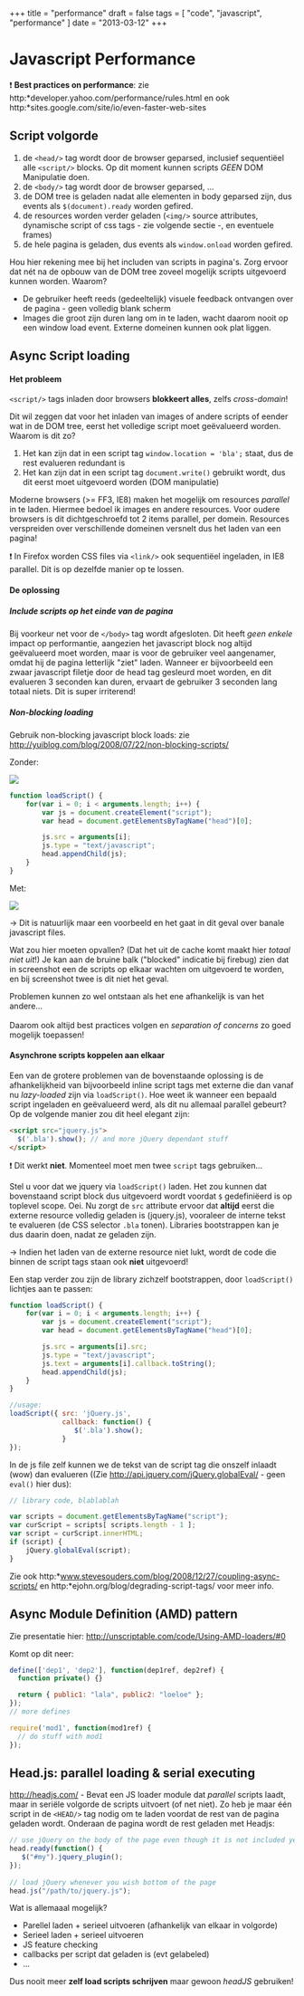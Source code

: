 +++
title = "performance"
draft = false
tags = [
    "code",
    "javascript",
    "performance"
]
date = "2013-03-12"
+++
# Javascript Performance 

:exclamation: **Best practices on performance**: zie http:*developer.yahoo.com/performance/rules.html en ook http:*sites.google.com/site/io/even-faster-web-sites

## Script volgorde 

  1. de `<head/>` tag wordt door de browser geparsed, inclusief sequentiëel alle `<script/>` blocks. Op dit moment kunnen scripts *GEEN* DOM Manipulatie doen.
  2. de `<body/>` tag wordt door de browser geparsed, ...
  3. de DOM tree is geladen nadat alle elementen in body geparsed zijn, dus events als `$(document).ready` worden gefired. 
  4. de resources worden verder geladen (`<img/>` source attributes, dynamische script of css tags - zie volgende sectie -, en eventuele frames)
  5. de hele pagina is geladen, dus events als `window.onload` worden gefired.

Hou hier rekening mee bij het includen van scripts in pagina's. Zorg ervoor dat nét na de opbouw van de DOM tree zoveel mogelijk scripts uitgevoerd kunnen worden. Waarom?

  * De gebruiker heeft reeds (gedeeltelijk) visuele feedback ontvangen over de pagina - geen volledig blank scherm
  * Images die groot zijn duren lang om in te laden, wacht daarom nooit op een window load event. Externe domeinen kunnen ook plat liggen. 

## Async Script loading 

#### Het probleem 

`<script/>` tags inladen door browsers **blokkeert alles**, zelfs *cross-domain*! 

Dit wil zeggen dat voor het inladen van images of andere scripts of eender wat in de DOM tree, eerst het volledige script moet geëvalueerd worden. Waarom is dit zo? 

  1. Het kan zijn dat in een script tag `window.location = 'bla';` staat, dus de rest evalueren redundant is
  2. Het kan zijn dat in een script tag `document.write()` gebruikt wordt, dus dit eerst moet uitgevoerd worden (DOM manipulatie)

Moderne browsers (>= FF3, IE8) maken het mogelijk om resources *parallel* in te laden. Hiermee bedoel ik images en andere resources. Voor oudere browsers is dit dichtgeschroefd tot 2 items parallel, per domein. Resources verspreiden over verschillende domeinen versnelt dus het laden van een pagina! 

:exclamation: In Firefox worden CSS files via `<link/>` ook sequentiëel ingeladen, in IE8 parallel. Dit is op dezelfde manier op te lossen.

#### De oplossing 

##### Include scripts op het einde van de pagina 

Bij voorkeur net voor de `</body>` tag wordt afgesloten. Dit heeft *geen enkele* impact op performantie, aangezien het javascript block nog altijd geëvalueerd moet worden, maar is voor de gebruiker veel aangenamer, omdat hij de pagina letterlijk "ziet" laden. Wanneer er bijvoorbeeld een zwaar javascript filetje door de head tag gesleurd moet worden, en dit evalueren 3 seconden kan duren, ervaart de gebruiker 3 seconden lang totaal niets. Dit is super irriterend!

##### Non-blocking loading 

Gebruik non-blocking javascript block loads: zie http://yuiblog.com/blog/2008/07/22/non-blocking-scripts/

Zonder:

<img style='' src='/img//code/javascript/js_sequential.jpg|'>

```javascript
function loadScript() {
	for(var i = 0; i < arguments.length; i++) {
		var js = document.createElement("script");
		var head = document.getElementsByTagName("head")[0];

		js.src = arguments[i];
		js.type = "text/javascript";
		head.appendChild(js);
	}
}
```

Met:

<img style='' src='/img//code/javascript/js_parallel.jpg|'>

-> Dit is natuurlijk maar een voorbeeld en het gaat in dit geval over banale javascript files.

Wat zou hier moeten opvallen? (Dat het uit de cache komt maakt hier *totaal niet uit*!) Je kan aan de bruine balk ("blocked" indicatie bij firebug) zien dat in screenshot een de scripts op elkaar wachten om uitgevoerd te worden, en bij screenshot twee is dit niet het geval. 

Problemen kunnen zo wel ontstaan als het ene afhankelijk is van het andere... <br/><br/>
Daarom ook altijd best practices volgen en *separation of concerns* zo goed mogelijk toepassen!

#### Asynchrone scripts koppelen aan elkaar 

Een van de grotere problemen van de bovenstaande oplossing is de afhankelijkheid van bijvoorbeeld inline script tags met externe die dan vanaf nu *lazy-loaded* zijn via `loadScript()`. Hoe weet ik wanneer een bepaald script ingeladen en geëvalueerd werd, als dit nu allemaal parallel gebeurt? Op de volgende manier zou dit heel elegant zijn:

```html
<script src="jquery.js">
  $('.bla').show(); // and more jQuery dependant stuff
</script>
```

:exclamation: Dit werkt **niet**. Momenteel moet men twee `script` tags gebruiken... 

Stel u voor dat we jquery via `loadScript()` laden. Het zou kunnen dat bovenstaand script block dus uitgevoerd wordt voordat `$` gedefiniëerd is op toplevel scope. Oei. Nu zorgt de `src` attribute ervoor dat **altijd** eerst die externe resource volledig geladen is (jquery.js), vooraleer de interne tekst te evalueren (de CSS selector `.bla` tonen). Libraries bootstrappen kan je dus daarin doen, nadat ze geladen zijn. 

-> Indien het laden van de externe resource niet lukt, wordt de code die binnen de script tags staan ook __niet__ uitgevoerd!

Een stap verder zou zijn de library zichzelf bootstrappen, door `loadScript()` lichtjes aan te passen:

```javascript
function loadScript() {
	for(var i = 0; i < arguments.length; i++) {
		var js = document.createElement("script");
		var head = document.getElementsByTagName("head")[0];

		js.src = arguments[i].src;
		js.type = "text/javascript";
		js.text = arguments[i].callback.toString();
		head.appendChild(js);
	}
}

//usage:
loadScript({ src: 'jQuery.js',
             callback: function() {
                $('.bla').show();
             }
});
```

In de js file zelf kunnen we de tekst van de script tag die onszelf inlaadt (wow) dan evalueren ((Zie http://api.jquery.com/jQuery.globalEval/ - geen `eval()` hier dus):
 
```javascript
// library code, blablablah

var scripts = document.getElementsByTagName("script");
var curScript = scripts[ scripts.length - 1 ];
var script = curScript.innerHTML;
if (script) {
    jQuery.globalEval(script);
}
```

Zie ook http:*www.stevesouders.com/blog/2008/12/27/coupling-async-scripts/ en http:*ejohn.org/blog/degrading-script-tags/ voor meer info.

## Async Module Definition (AMD) pattern 

Zie presentatie hier: http://unscriptable.com/code/Using-AMD-loaders/#0

Komt op dit neer:

```javascript
define(['dep1', 'dep2'], function(dep1ref, dep2ref) {
  function private() {}

  return { public1: "lala", public2: "loeloe" };
});
// more defines

require('mod1', function(mod1ref) {
  // do stuff with mod1
});
```

## Head.js: parallel loading & serial executing 

http://headjs.com/ - Bevat een JS loader module dat *parallel* scripts laadt, maar in seriële volgorde de scripts uitvoert (of net niet). Zo heb je maar één script in de `<HEAD/>` tag nodig om te laden voordat de rest van de pagina geladen wordt. Onderaan de pagina wordt de rest geladen met Headjs:

```javascript
// use jQuery on the body of the page even though it is not included yet
head.ready(function() {
   $("#my").jquery_plugin();
});
 
// load jQuery whenever you wish bottom of the page
head.js("/path/to/jquery.js");
```

Wat is allemaaal mogelijk?

  * Parellel laden + serieel uitvoeren (afhankelijk van elkaar in volgorde)
  * Serieel laden + serieel uitvoeren
  * JS feature checking
  * callbacks per script dat geladen is (evt gelabeled)
  * ...

Dus nooit meer **zelf load scripts schrijven** maar gewoon *headJS* gebruiken!